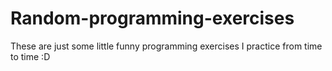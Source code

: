 # Random-programming-exercises
These are just some little funny programming exercises I practice from time to time :D
